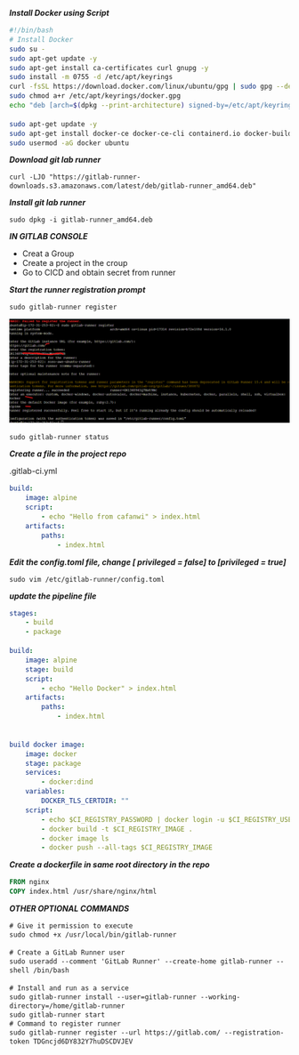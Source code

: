 ***Install Docker using Script***

```sh
#!/bin/bash
# Install Docker
sudo su -
sudo apt-get update -y
sudo apt-get install ca-certificates curl gnupg -y
sudo install -m 0755 -d /etc/apt/keyrings
curl -fsSL https://download.docker.com/linux/ubuntu/gpg | sudo gpg --dearmor -o /etc/apt/keyrings/docker.gpg
sudo chmod a+r /etc/apt/keyrings/docker.gpg 
echo "deb [arch=$(dpkg --print-architecture) signed-by=/etc/apt/keyrings/docker.gpg] https://download.docker.com/linux/ubuntu $(. /etc/os-release && echo "$VERSION_CODENAME") stable" | sudo tee /etc/apt/sources.list.d/docker.list > /dev/null

sudo apt-get update -y
sudo apt-get install docker-ce docker-ce-cli containerd.io docker-buildx-plugin docker-compose-plugin -y
sudo usermod -aG docker ubuntu
```


***Download git lab runner***

```
curl -LJO "https://gitlab-runner-downloads.s3.amazonaws.com/latest/deb/gitlab-runner_amd64.deb"
```

***Install git lab runner***

```
sudo dpkg -i gitlab-runner_amd64.deb
```

***IN GITLAB CONSOLE***

- Creat a Group
- Create a project in the croup
- Go to CICD and obtain secret from runner

***Start the runner registration prompt***

```
sudo gitlab-runner register
```

![runner2](photos/runner2.png)

```
sudo gitlab-runner status
```

***Create a file in the project repo***

.gitlab-ci.yml

```yaml
build:
    image: alpine
    script:
        - echo "Hello from cafanwi" > index.html
    artifacts:
        paths:
            - index.html 

```

***Edit the config.toml file, change [ privileged = false] to [privileged = true]***

```
sudo vim /etc/gitlab-runner/config.toml
```

***update the pipeline file*** 

```yaml
stages:
    - build
    - package

build:
    image: alpine
    stage: build
    script:
        - echo "Hello Docker" > index.html
    artifacts:
        paths:
            - index.html 


build docker image:
    image: docker
    stage: package
    services:
        - docker:dind
    variables:
        DOCKER_TLS_CERTDIR: ""
    script:
        - echo $CI_REGISTRY_PASSWORD | docker login -u $CI_REGISTRY_USER $CI_REGISTRY --password-stdin
        - docker build -t $CI_REGISTRY_IMAGE .
        - docker image ls
        - docker push --all-tags $CI_REGISTRY_IMAGE
```

***Create a dockerfile in same root directory in the repo***

```Dockerfile
FROM nginx
COPY index.html /usr/share/nginx/html
```

***OTHER OPTIONAL COMMANDS***

```
# Give it permission to execute
sudo chmod +x /usr/local/bin/gitlab-runner

# Create a GitLab Runner user
sudo useradd --comment 'GitLab Runner' --create-home gitlab-runner --shell /bin/bash

# Install and run as a service
sudo gitlab-runner install --user=gitlab-runner --working-directory=/home/gitlab-runner
sudo gitlab-runner start
# Command to register runner
sudo gitlab-runner register --url https://gitlab.com/ --registration-token TDGncjd6DY832Y7huDSCDVJEV
```





